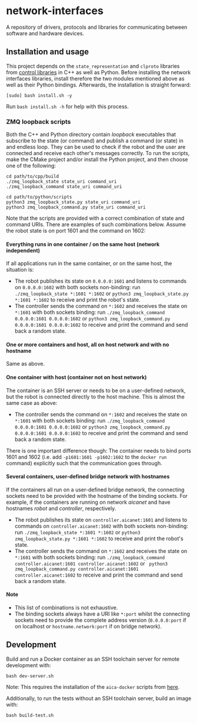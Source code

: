 # network-interfaces

A repository of drivers, protocols and libraries for communicating between software and hardware devices.

## Installation and usage

This project depends on the `state_representation` and `clproto` libraries from
[control libraries](https://github.com/aica-technology/control-libraries) in C++ as well as Python. Before installing the
network interfaces libraries, install therefore the two modules mentioned above as well as their Python bindings.
Afterwards, the installation is straight forward:

```console
[sudo] bash install.sh -y
```

Run `bash install.sh -h` for help with this process.

### ZMQ loopback scripts

Both the C++ and Python directory contain *loopback* executables that subscribe to the state (or command)
and publish a command (or state) in and endless loop. They can be used to check if the robot and the user are connected
and receive each other's messages correctly. To run the scripts, make the CMake project and/or install the Python
project, and then choose one of the following:

```
cd path/to/cpp/build
./zmq_loopback_state state_uri command_uri
./zmq_loopback_command state_uri command_uri

cd path/to/python/scripts
python3 zmq_loopback_state.py state_uri command_uri
python3 zmq_loopback_command.py state_uri command_uri
```

Note that the scripts are provided with a correct combination of state and command URIs. There are examples of such
combinations below. Assume the robot state is on port 1601 and the command on 1602:

#### Everything runs in one container / on the same host (network independent)

If all applications run in the same container, or on the same host, the situation is:

- The robot publishes its state on `0.0.0.0:1601` and listens to commands on `0.0.0.0:1602` with both sockets
  non-binding: run `./zmq_loopback_state *:1601 *:1602` or `python3 zmq_loopback_state.py *:1601 *:1602` to receive and
  print the robot's state.
- The controller sends the command on `*:1602` and receives the state on `*:1601` with both sockets binding:
  run `./zmq_loopback_command 0.0.0.0:1601 0.0.0.0:1602` or
  `python3 zmq_loopback_command.py 0.0.0.0:1601 0.0.0.0:1602` to receive and print the command and send back a random
  state.

#### One or more containers and host, all on host network and with no hostname

Same as above.

#### One container with host (container not on host network)

The container is an SSH server or needs to be on a user-defined network, but the robot is connected directly to the host
machine. This is almost the same case as above:

- The controller sends the command on `*:1602` and receives the state on `*:1601` with both sockets binding:
  run `./zmq_loopback_command 0.0.0.0:1601 0.0.0.0:1602` or
  `python3 zmq_loopback_command.py 0.0.0.0:1601 0.0.0.0:1602` to receive and print the command and send back a random
  state.

There is one important difference though: The container needs to bind ports 1601 and 1602 (i.e.
add `-p1601:1601 -p1602:1602` to the `docker run` command) explicitly such that the communication goes through.

#### Several containers, user-defined bridge network with hostnames

If the containers all run on a user-defined bridge network, the connecting sockets need to be provided with the hostname
of the binding sockets. For example, if the containers are running on network *aicanet* and have hostnames *robot* and
*controller*, respectively.

- The robot publishes its state on `controller.aicanet:1601` and listens to commands on `controller.aicanet:1602` with
  both sockets non-binding: run `./zmq_loopback_state *:1601 *:1602` or `python3 zmq_loopback_state.py *:1601 *:1602` to
  receive and print the robot's state.
- The controller sends the command on `*:1602` and receives the state on `*:1601` with both sockets binding:
  run `./zmq_loopback_command controller.aicanet:1601 controller.aicanet:1602` or `
  python3 zmq_loopback_command.py controller.aicanet:1601 controller.aicanet:1602` to receive and print the command and
  send back a random state.

#### Note

- This list of combinations is not exhaustive.
- The binding sockets always have a URI like `*:port` whilst the connecting sockets need to provide the complete address
  version (`0.0.0.0:port` if on localhost or `hostname.network:port` if on bridge network).

## Development

Build and run a Docker container as an SSH toolchain server for remote development with:

```console
bash dev-server.sh
```

Note: This requires the installation of the `aica-docker` scripts
from [here](https://github.com/aica-technology/docker-images).

Additionally, to run the tests without an SSH toolchain server, build an image with:

```console
bash build-test.sh
```
